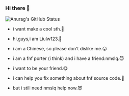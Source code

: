 ### Hi there 👋

![Anurag's GitHub Status](https://github-readme-stats.vercel.app/api?username=Liulw123&show_icons=true&theme=radical)

- i want make a cool sth.🤔

- hi,guys,i am Liulw123.🙂

- i am a Chinese, so please don't dislike me.😛

- i am a fnf porter (i think) and i have a friend:nmslq.😈

- i want to be your friend.😋

- i can help you fix something about fnf source code.🙂

- but i still need nmslq help now.😈

